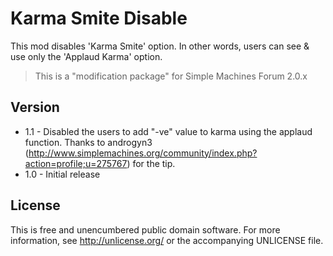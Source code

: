Karma Smite Disable
===================
This mod disables 'Karma Smite' option. In other words, users can see & use only the 'Applaud Karma' option.

> This is a "modification package" for Simple Machines Forum 2.0.x

Version
-------
* 1.1 - Disabled the users to add "-ve" value to karma using the applaud function. Thanks to androgyn3 (http://www.simplemachines.org/community/index.php?action=profile;u=275767) for the tip.
* 1.0 - Initial release

License
-------
This is free and unencumbered public domain software. For more information, see <http://unlicense.org/> or the accompanying UNLICENSE file.
